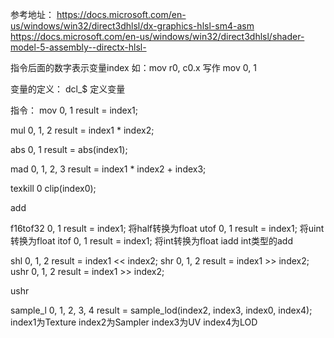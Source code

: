 参考地址：
https://docs.microsoft.com/en-us/windows/win32/direct3dhlsl/dx-graphics-hlsl-sm4-asm
https://docs.microsoft.com/en-us/windows/win32/direct3dhlsl/shader-model-5-assembly--directx-hlsl-

指令后面的数字表示变量index
如：mov r0, c0.x 写作 mov 0, 1

变量的定义：
dcl_$ 定义变量

指令：
mov 0, 1
    result = index1;

mul 0, 1, 2
    result = index1 * index2;

abs 0, 1
    result = abs(index1);

mad 0, 1, 2, 3
    result = index1 * index2 + index3;

texkill 0
    clip(index0);

add

f16tof32 0, 1
    result = index1;
    将half转换为float
utof 0, 1
    result = index1;
    将uint转换为float
itof 0, 1
    result = index1;
    将int转换为float
iadd int类型的add

shl 0, 1, 2
    result = index1 << index2;
shr 0, 1, 2
    result = index1 >> index2;
ushr 0, 1, 2
    result = index1 >> index2;

ushr

sample_l 0, 1, 2, 3, 4
    result = sample_lod(index2, index3, index0, index4);
    index1为Texture
    index2为Sampler
    index3为UV
    index4为LOD